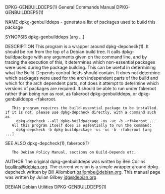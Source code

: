 DPKG-GENBUILDDEPS(1)                                                                     General Commands Manual                                                                     DPKG-GENBUILDDEPS(1)

NAME
       dpkg-genbuilddeps - generate a list of packages used to build this package

SYNOPSIS
       dpkg-genbuilddeps [arg ...]

DESCRIPTION
       This program is a wrapper around dpkg-depcheck(1).  It should be run from the top of a Debian build tree.  It calls dpkg-buildpackage with any arguments given on the command line, and by tracing
       the execution of this, it determines which non-essential packages were used during the package building.  This can be useful in determining what the Build-Depends control fields should  contain.
       It does not determine which packages were used for the arch independent parts of the build and which for the arch dependent parts, not does it attempt to determine which versions of packages are
       required.  It should be able to run under fakeroot rather than being run as root, as fakeroot dpkg-genbuilddeps, or dpkg-genbuilddeps -rfakeroot.

       This program requires the build-essential package to be installed.  If it is not, please use dpkg-depcheck directly, with a command such as
         dpkg-depcheck --all dpkg-buildpackage -us -uc -b -rfakeroot ...
       All this program itself does is essentially to run the command:
         dpkg-depcheck -b dpkg-buildpackage -us -uc -b -rfakeroot [arg ...]

SEE ALSO
       dpkg-depcheck(1), fakeroot(1)

       The Debian Policy Manual, sections on Build-Depends etc.

AUTHOR
       The original dpkg-genbuilddeps was written by Ben Collins <bcollins@debian.org>.  The current version is a simple wrapper around dpkg-depcheck written by  Bill  Allombert  <ballombe@debian.org>.
       This manual page was written by Julian Gilbey <jdg@debian.org>.

DEBIAN                                                                                       Debian Utilities                                                                        DPKG-GENBUILDDEPS(1)
